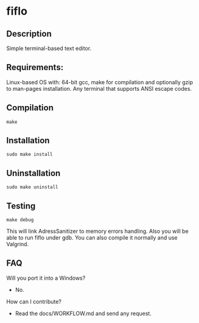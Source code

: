 # fiflo

## Description
Simple terminal-based text editor.

## Requirements:
Linux-based OS with: 64-bit gcc, make for compilation and optionally gzip to
man-pages installation. Any terminal that supports ANSI escape codes.

## Compilation
```
make
```

## Installation
```
sudo make install
```

## Uninstallation
```
sudo make uninstall
```

## Testing
```
make debug
```
This will link AdressSanitizer to memory errors handling. Also you will be able
to run fiflo under gdb. You can also compile it normally and use Valgrind.

## FAQ
Will you port it into a Windows?
- No.

How can I contribute?
- Read the docs/WORKFLOW.md and send any request.

